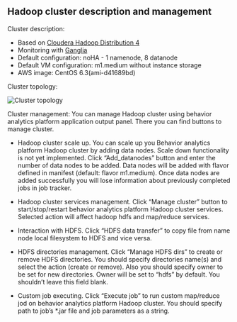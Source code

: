 Hadoop cluster description and management
-----------------------------------------

Cluster description:

- Based on [Cloudera Hadoop Distribution 4](CDH4)
- Monitoring with [Ganglia]
- Default configuration: noHA - 1 namenode, 8 datanode
- Default VM configuration: m1.medium without instance storage
- AWS image: CentOS 6.3(ami-d41689bd)

Cluster topology:

![Cluster topology][cluster_topology]

Cluster management:
You can manage Hadoop cluster using behavior analytics platform application output panel.
There you can find buttons to manage cluster.

* Hadoop cluster scale up. 
You can scale up you Behavior analytics platform Hadoop cluster by adding data nodes. 
Scale down functionality is not yet implemented.
Click “Add_datanodes” button and enter the number of data nodes to be added. 
Data nodes will be added with flavor defined in manifest (default: flavor m1.medium).
Once data nodes are added successfully you will lose information about previously completed jobs in job tracker.

* Hadoop cluster services management. 
Click “Manage cluster” button to start/stop/restart behavior analytics platform Hadoop cluster services. 
Selected action will affect hadoop hdfs and map/reduce services.

* Interaction with HDFS. 
Click “HDFS data transfer” to copy file from name node local filesystem to HDFS and vice versa.

* HDFS directories management. 
Click “Manage HDFS dirs” to create or remove HDFS directories. 
You should specify directories name(s) and select the action (create or remove). 
Also you should specify owner to be set for new directories. 
Owner will be set to “hdfs” by default. You shouldn’t leave this field blank.

* Custom job executing. 
Click “Execute job” to run custom map/reduce jod on behavior analytics platform Hadoop cluster. 
You should specify path to job’s *.jar file and job parameters as a string.

[Cloudera Hadoop Distribution 4]: http://www.cloudera.com/content/cloudera/en/products/cdh.html
[Ganglia]: http://ganglia.sourceforge.net/
[cluster_topology]: https://raw.github.com/griddynamics/Behavior-Analytic-Starter-Kit/master/docs/images/Developer%20Guide/Hadoop_cluster.png
